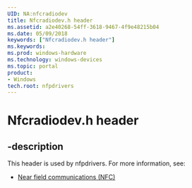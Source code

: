 ```yaml
---
UID: NA:nfcradiodev
title: Nfcradiodev.h header
ms.assetid: a2e40268-54ff-3618-9467-4f9e48215b04
ms.date: 05/09/2018
keywords: ["Nfcradiodev.h header"]
ms.keywords: 
ms.prod: windows-hardware
ms.technology: windows-devices
ms.topic: portal
product:
- Windows
tech.root: nfpdrivers
---
```


# Nfcradiodev.h header


## -description


This header is used by nfpdrivers. For more information, see:

- [Near field communications (NFC)](../_nfpdrivers/index.md)

